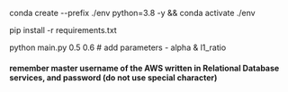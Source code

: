conda create --prefix ./env python=3.8 -y && conda activate ./env

pip install -r requirements.txt

python main.py 0.5 0.6 # add parameters - alpha & l1_ratio

#### remember master username of the AWS written in Relational Database services, and password (do not use special character)  
